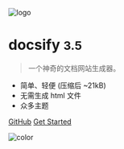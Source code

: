 ![logo](https://lrl-static.oss-cn-beijing.aliyuncs.com/avatar/7c51efc8-fda3-4f80-949f-e1a2119822fc/gpg62ZGaz3Ex8b4pK29SCy.jpg)

# docsify <small>3.5</small>

> 一个神奇的文档网站生成器。

- 简单、轻便 (压缩后 ~21kB)
- 无需生成 html 文件
- 众多主题

[GitHub](https://github.com/docsifyjs/docsify/)
[Get Started](#docsify)

![color](#000000)
